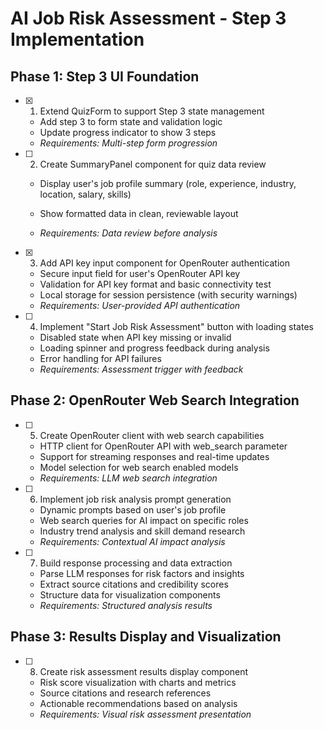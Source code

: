 # AI Job Risk Assessment - Step 3 Implementation

## Phase 1: Step 3 UI Foundation
- [x] 1. Extend QuizForm to support Step 3 state management


  - Add step 3 to form state and validation logic
  - Update progress indicator to show 3 steps
  - _Requirements: Multi-step form progression_



- [ ] 2. Create SummaryPanel component for quiz data review
  - Display user's job profile summary (role, experience, industry, location, salary, skills)


  - Show formatted data in clean, reviewable layout
  - _Requirements: Data review before analysis_

- [x] 3. Add API key input component for OpenRouter authentication



  - Secure input field for user's OpenRouter API key
  - Validation for API key format and basic connectivity test
  - Local storage for session persistence (with security warnings)
  - _Requirements: User-provided API authentication_

- [ ] 4. Implement "Start Job Risk Assessment" button with loading states
  - Disabled state when API key missing or invalid
  - Loading spinner and progress feedback during analysis
  - Error handling for API failures
  - _Requirements: Assessment trigger with feedback_

## Phase 2: OpenRouter Web Search Integration
- [ ] 5. Create OpenRouter client with web search capabilities
  - HTTP client for OpenRouter API with web_search parameter
  - Support for streaming responses and real-time updates
  - Model selection for web search enabled models
  - _Requirements: LLM web search integration_

- [ ] 6. Implement job risk analysis prompt generation
  - Dynamic prompts based on user's job profile
  - Web search queries for AI impact on specific roles
  - Industry trend analysis and skill demand research
  - _Requirements: Contextual AI impact analysis_

- [ ] 7. Build response processing and data extraction
  - Parse LLM responses for risk factors and insights
  - Extract source citations and credibility scores
  - Structure data for visualization components
  - _Requirements: Structured analysis results_

## Phase 3: Results Display and Visualization
- [ ] 8. Create risk assessment results display component
  - Risk score visualization with charts and metrics
  - Source citations and research references
  - Actionable recommendations based on analysis
  - _Requirements: Visual risk assessment presentation_